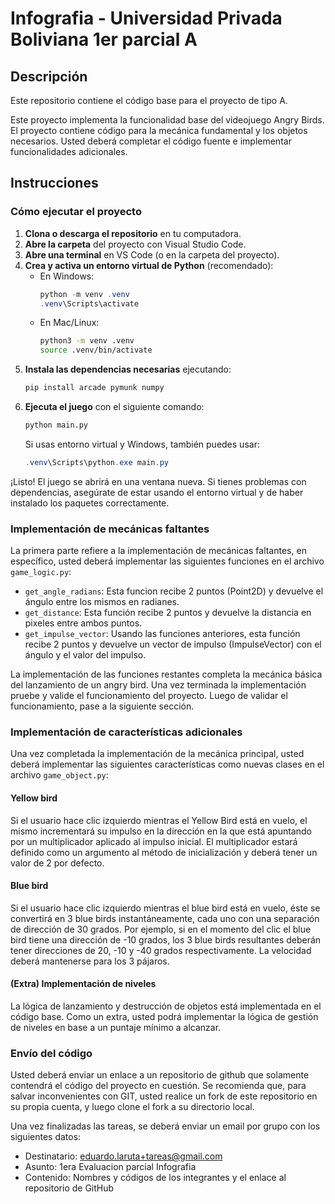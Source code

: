 # Infografia - Universidad Privada Boliviana 1er parcial A

## Descripción

Este repositorio contiene el código base para el proyecto de tipo A.

Este proyecto implementa la funcionalidad base del videojuego Angry Birds. El proyecto contiene código para la mecánica fundamental y los objetos necesarios. Usted deberá completar el código fuente e implementar funcionalidades adicionales.

## Instrucciones


### Cómo ejecutar el proyecto

1. **Clona o descarga el repositorio** en tu computadora.
2. **Abre la carpeta** del proyecto con Visual Studio Code.
3. **Abre una terminal** en VS Code (o en la carpeta del proyecto).
4. **Crea y activa un entorno virtual de Python** (recomendado):
	- En Windows:
	  ```powershell
	  python -m venv .venv
	  .venv\Scripts\activate
	  ```
	- En Mac/Linux:
	  ```bash
	  python3 -m venv .venv
	  source .venv/bin/activate
	  ```
5. **Instala las dependencias necesarias** ejecutando:
	```bash
	pip install arcade pymunk numpy
	```
6. **Ejecuta el juego** con el siguiente comando:
	```bash
	python main.py
	```
	Si usas entorno virtual y Windows, también puedes usar:
	```powershell
	.venv\Scripts\python.exe main.py
	```

¡Listo! El juego se abrirá en una ventana nueva. Si tienes problemas con dependencias, asegúrate de estar usando el entorno virtual y de haber instalado los paquetes correctamente.


### Implementación de mecánicas faltantes

La primera parte refiere a la implementación de mecánicas faltantes, en específico, usted deberá implementar las siguientes funciones en el archivo `game_logic.py`:

 - `get_angle_radians`: Esta funcion recibe 2 puntos (Point2D) y devuelve el ángulo entre los mismos en radianes.
 - `get_distance`: Esta función recibe 2 puntos y devuelve la distancia en pixeles entre ambos puntos.
 - `get_impulse_vector`: Usando las funciones anteriores, esta función recibe 2 puntos y devuelve un vector de impulso (ImpulseVector) con el ángulo y el valor del impulso.

La implementación de las funciones restantes completa la mecánica básica del lanzamiento de un angry bird. Una vez terminada la implementación pruebe y valide el funcionamiento del proyecto. Luego de validar el funcionamiento, pase a la siguiente sección.

### Implementación de características adicionales

Una vez completada la implementación de la mecánica principal, usted deberá implementar las siguientes características como nuevas clases en el archivo `game_object.py`:

#### Yellow bird

Si el usuario hace clic izquierdo mientras el Yellow Bird está en vuelo, el mismo incrementará su impulso en la dirección en la que está apuntando por un multiplicador aplicado al impulso inicial. El multiplicador estará definido como un argumento al método de inicialización y deberá tener un valor de 2 por defecto.

#### Blue bird

Si el usuario hace clic izquierdo mientras el blue bird está en vuelo, éste se convertirá en 3 blue birds instantáneamente, cada uno con una separación de dirección de 30 grados. Por ejemplo, si en el momento del clic el blue bird tiene una dirección de -10 grados, los 3 blue birds resultantes deberán tener direcciones de 20, -10 y -40 grados respectivamente. La velocidad deberá mantenerse para los 3 pájaros.

#### (Extra) Implementación de niveles

La lógica de lanzamiento y destrucción de objetos está implementada en el código base. Como un extra, usted podrá implementar la lógica de gestión de niveles en base a un puntaje mínimo a alcanzar.

### Envío del código

Usted deberá enviar un enlace a un repositorio de github que solamente contendrá el código del proyecto en cuestión. Se recomienda que, para salvar inconvenientes con GIT, usted realice un fork de este repositorio en su propia cuenta, y luego clone el fork a su directorio local. 

Una vez finalizadas las tareas, se deberá enviar un email por grupo con los siguientes datos:

 - Destinatario: eduardo.laruta+tareas@gmail.com
 - Asunto: 1era Evaluacion parcial Infografia
 - Contenido: Nombres y códigos de los integrantes y el enlace al repositorio de GitHub

